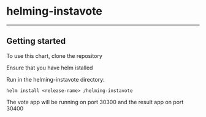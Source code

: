 # helming-instavote
-------------------

Getting started
---------------

To use this chart, clone the repository

Ensure that you have helm istalled 

Run in the helming-instavote directory:
```
helm install <release-name> /helming-instavote
```

The vote app will be running on port 30300 and the result app on port 30400
